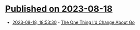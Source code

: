 # [Published on 2023-08-18](index.md)

* [2023-08-18, 18:53:30](https://lobste.rs/s/pbxyst/one_thing_i_d_change_about_go) - [The One Thing I'd Change About Go](https://blog.boot.dev/golang/one-thing-id-change-about-go/)
